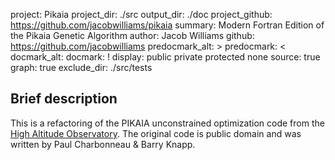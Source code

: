 project: Pikaia
project_dir: ./src
output_dir: ./doc
project_github: https://github.com/jacobwilliams/pikaia
summary: Modern Fortran Edition of the Pikaia Genetic Algorithm
author: Jacob Williams
github: https://github.com/jacobwilliams
predocmark_alt: >
predocmark: <
docmark_alt:
docmark: !
display: public
         private
         protected
         none
source: true
graph: true
exclude_dir: ./src/tests

Brief description
---------------

This is a refactoring of the PIKAIA unconstrained optimization code from the [High Altitude Observatory](http://www.hao.ucar.edu/modeling/pikaia/pikaia.php).
The original code is public domain and was written by Paul Charbonneau & Barry Knapp.
